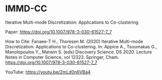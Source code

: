 # IMMD-CC
Iterative Multi-mode Discretization: Applications to Co-clustering

Paper:  https://doi.org/10.1007/978-3-030-61527-7_7

How to Cite: Fanaee-T H., Thoresen M. (2020) Iterative Multi-mode Discretization: Applications to Co-clustering. In: Appice A., Tsoumakas  G., Manolopoulos Y., Matwin S. (eds) Discovery Science. DS 2020. Lecture Notes in Computer Science, vol 12323. Springer, Cham. https://doi.org/10.1007/978-3-030-61527-7_7

YouTube: https://youtu.be/2mLd0n6VBa4
